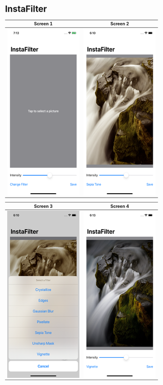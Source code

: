 # InstaFilter



Screen 1 |        Screen 2      
:-------------------------:|:-------------------------:|
<img src="sc_1.png" width="250" height="550" />|<img src="sc_2.png" width="250" height="550" /> |



Screen 3 |        Screen 4      
:-------------------------:|:-------------------------:|
<img src="sc_3.png" width="250" height="550" />|<img src="sc_4.png" width="250" height="550" /> |



